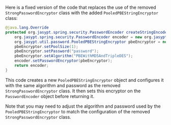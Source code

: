 Here is a fixed version of the code that replaces the use of the removed `StrongPasswordEncryptor` class with the added `PooledPBEStringEncryptor` class:

```java
@java.lang.Override
protected org.jasypt.spring.security.PasswordEncoder createStringEncoder() {
    org.jasypt.spring.security.PasswordEncoder encoder = new org.jasypt.spring.security.PasswordEncoder();
    org.jasypt.util.password.PooledPBEStringEncryptor pbeEncryptor = new org.jasypt.util.password.PooledPBEStringEncryptor();
    pbeEncryptor.setPoolSize(1);
    pbeEncryptor.setPassword("password");
    pbeEncryptor.setAlgorithm("PBEWithMD5AndTripleDES");
    encoder.setPasswordEncryptor(pbeEncryptor);
    return encoder;
}
```

This code creates a new `PooledPBEStringEncryptor` object and configures it with the same algorithm and password as the removed `StrongPasswordEncryptor` class. It then sets this encryptor on the `PasswordEncoder` object before returning it.

Note that you may need to adjust the algorithm and password used by the `PooledPBEStringEncryptor` to match the configuration of the removed `StrongPasswordEncryptor` class.